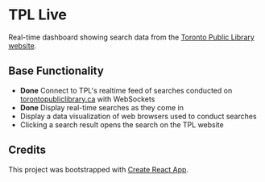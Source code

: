 # TPL Live

Real-time dashboard showing search data from the [Toronto Public Library website](https://www.torontopubliclibrary.ca/).

## Base Functionality

- **Done** Connect to TPL's realtime feed of searches conducted on [torontopubliclibrary.ca](https://torontopubliclibrary.ca) with WebSockets
- **Done** Display real-time searches as they come in
- Display a data visualization of web browsers used to conduct searches
- Clicking a search result opens the search on the TPL website

## Credits

This project was bootstrapped with [Create React App](https://github.com/facebookincubator/create-react-app).